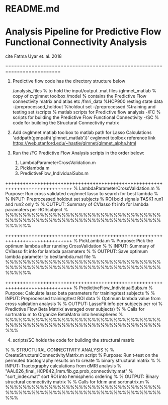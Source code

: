 # README.md 
# Analysis Pipeline for Predictive Flow Functional Connectivity Analysis

cite Fatma Uyar et. al. 2018

=========================================================================

1. Predictive flow code has the directory structure below
    
   /analysis_files  % to hold the input/output .mat files
   /glmnet_matlab % copy of cvglmnet toolbox 
   /model         % contains the Predictive Flow connectivity matrix and atlas etc
   /fmri_data      %HCP900 resting state data
   		-/preprocessed_holdout   %holdout set
   		-/preprocessed           %training and testing set
   /scripts       % matlab scripts for Predictive flow analysis 
		-/FC  % scripts for building the Predictive Flow Functional Connectivity
   		-/SC  % code for building the Structural Connectivity matrix

2. Add cvglmnet matlab toolbox to matlab path for Lasso Calculations
   'addpath(genpath('glmnet_matlab'))'
   cvglmnet toolbox reference link
        https://web.stanford.edu/~hastie/glmnet/glmnet_alpha.html

3. Run the /FC Predictive Flow Analysis scripts in the order below: 

	1) LambdaParameterCrossValidation.m 
	2) Picklambda.m
	3) PredictiveFlow_IndividualSubs.m



+++++++++++++++++++++++++++++++++++++++++++++++++++++++++++++++++++++++++++++
% LambdaParameterCrossValidation.m
% Purpose: Run cross validated cvglmnet lasso to search for best lambda
%
% INPUT: Preprocessed holdout set subjects 
%        ROI bold signals TASK1 run1 and run2 only
%
% OUTPUT: Summary of CVlasso fit info for lambda paramaters per ROI/subject
%
%%%%%%%%%%%%%%%%%%%%%%%%%%%%%%%%%%%%%%%%%%%%%%%%%%%%%%%%%%%%%%%%%%%%%%%%%%%%%%


+++++++++++++++++++++++++++++++++++++++++++++++++++++++++++++++++++++++++++++
% PickLambda.m
% Purpose: Pick the optimum lambda after running CrossValidation
%
% INPUT: Summary of CVlasso fit info for lambda paramaters 
%
% OUTPUT: Save optimum lambda parameter to bestlambda.mat file
%
%%%%%%%%%%%%%%%%%%%%%%%%%%%%%%%%%%%%%%%%%%%%%%%%%%%%%%%%%%%%%%%%%%%%%%%%%%%%%%


+++++++++++++++++++++++++++++++++++++++++++++++++++++++++++++++++++++++++++++
% PredictiveFlow_IndividualSubs.m
% Purpose: Calculate lasso beta parameters for training/test subjects 
%
% INPUT: Preprocessed training/test ROI data
%        Optimum lambda value from cross validation analysis 
%
% OUTPUT: LassoFit info per subjects per roi
%         Predictive Flow Beta Matrix( averaged over subjects)
%
% Calls for sortmatrix.m to Organize BetaMatrix into hemispheres
%
%%%%%%%%%%%%%%%%%%%%%%%%%%%%%%%%%%%%%%%%%%%%%%%%%%%%%%%%%%%%%%%%%%%%%%%%%%%



4. scripts/SC holds the code for building the structural matrix 

%
% STRUCTURAL CONNECTIVITY ANALYSIS
%
% CreateStructuralConnectivityMatrix.m script
% Purpose: Run t-test on the permuted tractography results on to create 
%          binary structural matrix 
%
% INPUT: Tractography calculations from dMRI analysis
%       "AAL626_final_HCP842_1mm.fib.gz.prob_connectivity.mat"
%        "sort_index.mat" sort ROI into hemispheric ordering
%
% OUTPUT: Binary structural connectivity matrix
% 
% Calls for fdr.m and sortmatrix.m
% 
%%%%%%%%%%%%%%%%%%%%%%%%%%%%%%%%%%%%%%%%%%%%%%%%%%%%%%%%%%%%%%%%%%%%%%%%%%%

